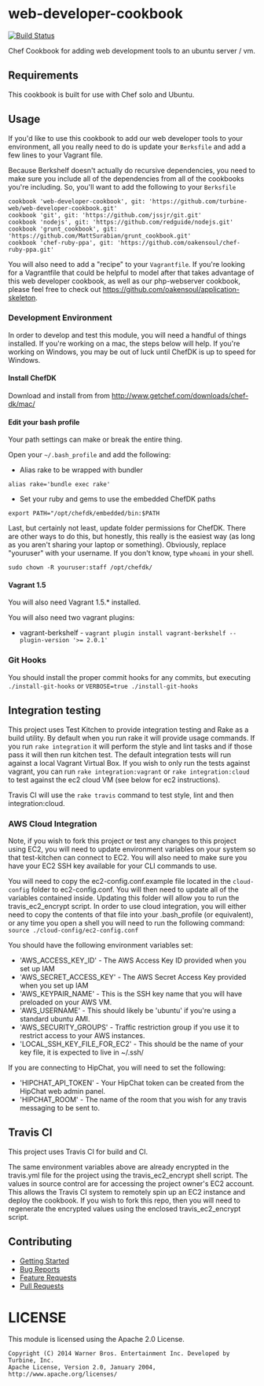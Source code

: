 # web-developer-cookbook
[![Build Status](https://secure.travis-ci.org/turbine-web/web-developer-cookbook.png)](http://travis-ci.org/turbine-web/web-developer-cookbook)

Chef Cookbook for adding web development tools to an ubuntu server / vm.

## Requirements
This cookbook is built for use with Chef solo and Ubuntu.

## Usage
If you'd like to use this cookbook to add our web developer tools to your environment, all you really need
to do is update your `Berksfile` and add a few lines to your Vagrant file.

Because Berkshelf doesn't actually do recursive dependencies, you need to make sure you include all of the
dependencies from all of the cookbooks you're including. So, you'll want to add the following to your
`Berksfile`

````
cookbook 'web-developer-cookbook', git: 'https://github.com/turbine-web/web-developer-cookbook.git'
cookbook 'git', git: 'https://github.com/jssjr/git.git'
cookbook 'nodejs', git: 'https://github.com/redguide/nodejs.git'
cookbook 'grunt_cookbook', git: 'https://github.com/MattSurabian/grunt_cookbook.git'
cookbook 'chef-ruby-ppa', git: 'https://github.com/oakensoul/chef-ruby-ppa.git'
````

You will also need to add a "recipe" to your `Vagrantfile`. If you're looking for a Vagrantfile that could
be helpful to model after that takes advantage of this web developer cookbook, as well as our php-webserver
cookbook, please feel free to check out https://github.com/oakensoul/application-skeleton.

### Development Environment
In order to develop and test this module, you will need a handful of things installed. If you're working on
a mac, the steps below will help. If you're working on Windows, you may be out of luck until ChefDK is up
to speed for Windows.

#### Install ChefDK
Download and install from from http://www.getchef.com/downloads/chef-dk/mac/

#### Edit your bash profile
Your path settings can make or break the entire thing.

Open your `~/.bash_profile` and add the following:
* Alias rake to be wrapped with bundler
````
alias rake='bundle exec rake'
````
* Set your ruby and gems to use the embedded ChefDK paths
````
export PATH="/opt/chefdk/embedded/bin:$PATH
````
Last, but certainly not least, update folder permissions for ChefDK. There are other ways to do this,
but honestly, this really is the easiest way (as long as you aren't sharing your laptop or something).
Obviously, replace "youruser" with your username. If you don't know, type `whoami` in your shell.
````
sudo chown -R youruser:staff /opt/chefdk/
````

#### Vagrant 1.5
You will also need Vagrant 1.5.* installed.

You will also need two vagrant plugins:
* vagrant-berkshelf - `vagrant plugin install vagrant-berkshelf --plugin-version '>= 2.0.1'`

### Git Hooks
You should install the proper commit hooks for any commits, but executing `./install-git-hooks` or `VERBOSE=true ./install-git-hooks`

## Integration testing
This project uses Test Kitchen to provide integration testing and Rake as a build utility. By default when you run rake
it will provide usage commands. If you run `rake integration` it will perform the style and lint tasks and
if those pass it will then run kitchen test. The default integration tests will run against a local Vagrant Virtual Box.
If you wish to only run the tests against vagrant, you can run `rake integration:vagrant` or `rake integration:cloud` to
test against the ec2 cloud VM (see below for ec2 instructions).

Travis CI will use the `rake travis` command to test style, lint and then integration:cloud.

### AWS Cloud Integration
Note, if you wish to fork this project or test any changes to this project using EC2, you will need to update environment
variables on your system so that test-kitchen can connect to EC2. You will also need to make sure you have your EC2 SSH
key available for your CLI commands to use.

You will need to copy the ec2-config.conf.example file located in the `cloud-config` folder to ec2-config.conf. You
will then need to update all of the variables contained inside. Updating this folder will allow you to run the
travis_ec2_encrypt script. In order to use cloud integration, you will either need to copy the contents of that file
into your .bash_profile (or equivalent), or any time you open a shell you will need to run the following command:
`source ./cloud-config/ec2-config.conf`

You should have the following environment variables set:
* 'AWS_ACCESS_KEY_ID' - The AWS Access Key ID provided when you set up IAM
* 'AWS_SECRET_ACCESS_KEY' - The AWS Secret Access Key provided when you set up IAM
* 'AWS_KEYPAIR_NAME' - This is the SSH key name that you will have preloaded on your AWS VM.
* 'AWS_USERNAME' - This should likely be 'ubuntu' if you're using a standard ubuntu AMI.
* 'AWS_SECURITY_GROUPS' - Traffic restriction group if you use it to restrict access to your AWS instances.
* 'LOCAL_SSH_KEY_FILE_FOR_EC2' - This should be the name of your key file, it is expected to live in ~/.ssh/

If you are connecting to HipChat, you will need to set the following:
* 'HIPCHAT_API_TOKEN' - Your HipChat token can be created from the HipChat web admin panel.
* 'HIPCHAT_ROOM' - The name of the room that you wish for any travis messaging to be sent to.

## Travis CI
This project uses Travis CI for build and CI.

The same environment variables above are already encrypted in the travis.yml file for the project using the
travis_ec2_encrypt shell script. The values in source control are for accessing the project owner's EC2 account. This
allows the Travis CI system to remotely spin up an EC2 instance and deploy the cookbook. If you wish to fork this repo,
then you will need to regenerate the encrypted values using the enclosed travis_ec2_encrypt script.

## Contributing
* [Getting Started](CONTRIBUTING.md)
* [Bug Reports](CONTRIBUTING.md#bug-reports)
* [Feature Requests](CONTRIBUTING.md#feature-requests)
* [Pull Requests](CONTRIBUTING.md#pull-requests)

# LICENSE
This module is licensed using the Apache 2.0 License.

```
Copyright (C) 2014 Warner Bros. Entertainment Inc. Developed by Turbine, Inc.
Apache License, Version 2.0, January 2004, http://www.apache.org/licenses/
```
